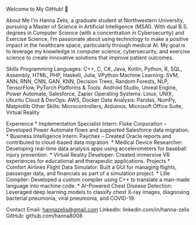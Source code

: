 Welcome to My GitHub! 👋

About Me
    I’m Hanna Zelis, a graduate student at Northwestern University, pursuing a Master of Science in Artificial Intelligence 
    (MSAI). With dual B.S. degrees in Computer Science (with a concentration in Cybersecurity) and Exercise Science, I’m passionate 
    about using technology to make a positive impact in the healthcare space, particularly through medical AI. My goal is to leverage 
    my knowledge in computer science, cybersecurity, and exercise science to create innovative solutions that improve patient outcomes.

Skills
    Programming Languages: C++, C, C#, Java, Kotlin, Python, R, SQL, Assembly, HTML, PHP, Haskell, Julia, VPython
    Machine Learning: SVM, ANN, RNN, CNN, GAN, KNN, Decision Trees, Random Forests, NLP, TensorFlow, PyTorch
    Platforms & Tools: Android Studio, Unreal Engine, Power Automate, Salesforce, Zapier
    Operating Systems: Linux, UNIX, Ubuntu
    Cloud & DevOps: AWS, Docker
    Data Analysis: Pandas, NumPy, Matplotlib
    Other Skills: Microcontrollers, Arduinos, Microsoft Office Suite, Virtual Reality


Experience
    * Implementation Specialist Intern: Fluke Corporation – Developed Power Automate flows and supported Salesforce data migration.
    * Business Intelligence Intern: Paychex – Created Oracle reports and contributed to cloud-based data migration.
    * Medical Device Researcher: Developing real-time data analysis apps using accelerometers for baseball injury prevention.
    * Virtual Reality Developer: Created immersive VR experiences for educational and therapeutic applications.
    Projects
    * Comfort Airlines Flight Data Simulator: Built a GUI for managing flights, passenger data, and financials as part of a simulation project.
    * Lille Compiler: Developed a custom compiler using C++ to translate a man-made language into machine code.
    * AI-Powered Chest Disease Detection: Leveraged deep learning models to classify chest X-ray images, diagnosing bacterial pneumonia, viral pneumonia, and COVID-19.

Contact
    Email: hannazelis@gmail.com
    LinkedIn: linkedin.com/in/hanna-zelis
    GitHub: github.com/hanna8008
